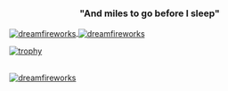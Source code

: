<h3 align="center">"And miles to go before I sleep"</h3>
<a href="https://www.linkedin.com/in/serhan-eraslan/" target="_blank">
  <img align="center" src="https://github-readme-stats.vercel.app/api?username=dreamfireworks&hide=contribs&show_icons=true&locale=en&theme=dark" alt="dreamfireworks" />
</a>
<a href="https://www.linkedin.com/in/serhan-eraslan/" target="_blank">
  <img align="center" src="https://github-readme-stats.vercel.app/api/top-langs?username=dreamfireworks&show_icons=true&locale=en&layout=compact&theme=dark&hide=jupyter%20notebook" alt="dreamfireworks" />
</a>
<!--
<a href="https://www.linkedin.com/in/serhan-eraslan/" target="_blank">
  <img align="center" src="https://github-readme-streak-stats.herokuapp.com/?user=dreamfireworks&theme=dark" alt="dreamfireworks" />
</a> -->

[![trophy](https://github-profile-trophy.vercel.app/?username=dreamfireworks&-ma&theme=onedark)](https://github.com/ryo-ma/github-profile-trophy)

<br>
<a href="https://www.linkedin.com/in/serhan-eraslan/" target="_blank" align="left">
  <img src="https://komarev.com/ghpvc/?username=dreamfireworks&label=Profile%20views&color=0e75b6&style=flat" alt="dreamfireworks" />
</a>
